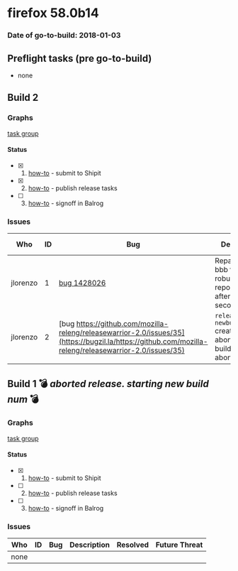 # firefox 58.0b14

### Date of go-to-build: 2018-01-03

## Preflight tasks (pre go-to-build)
- none

## Build 2  

### Graphs
[task group](https://tools.taskcluster.net/push-inspector/#/FO7gWl6XTkanyPrR-VN2oA)


#### Status
- [x] 1.  [how-to](https://wiki.mozilla.org/Release:Release_Automation_on_Mercurial:Starting_a_Release#Submit_to_Ship_It)  - submit to Shipit
- [x] 2.  [how-to](https://github.com/mozilla/releasewarrior/blob/master/how-tos/relpro.md#4-publish-release)  - publish release tasks
- [ ] 3.  [how-to](https://github.com/mozilla/releasewarrior/blob/master/how-tos/relpro.md#3-signoffs)  - signoff in Balrog

### Issues
| Who                 | ID               | Bug                                                                 | Description                | Resolved                | Future Threat                |
| ------------------- | ---------------- | ------------------------------------------------------------------- | -------------------------- | ----------------------- | ---------------------------- |
| jlorenzo  | 1 | [bug 1428026](https://bugzil.la/1428026)        | Repacks on bbb failed to robustcheckout repos: timeout after 1800 seconds | False | True |
| jlorenzo  | 2 | [bug https://github.com/mozilla-releng/releasewarrior-2.0/issues/35](https://bugzil.la/https://github.com/mozilla-releng/releasewarrior-2.0/issues/35)        | `release newbuild` creates an aborted build if build N-1 was aborted | False | True |

## Build 1  :bomb: _aborted release. starting new build num_ :bomb: 

### Graphs
[task group](https://tools.taskcluster.net/push-inspector/#/WQMGg_kDSc2_3HHvGzzBkg)


#### Status
- [x] 1.  [how-to](https://wiki.mozilla.org/Release:Release_Automation_on_Mercurial:Starting_a_Release#Submit_to_Ship_It)  - submit to Shipit
- [ ] 2.  [how-to](https://github.com/mozilla/releasewarrior/blob/master/how-tos/relpro.md#4-publish-release)  - publish release tasks
- [ ] 3.  [how-to](https://github.com/mozilla/releasewarrior/blob/master/how-tos/relpro.md#3-signoffs)  - signoff in Balrog

### Issues
| Who                 | ID               | Bug                                                                 | Description                | Resolved                | Future Threat                |
| ------------------- | ---------------- | ------------------------------------------------------------------- | -------------------------- | ----------------------- | ---------------------------- |
| none | | | | | |

